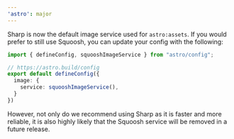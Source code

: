 ```yaml
---
'astro': major
---
```


Sharp is now the default image service used for `astro:assets`. If you would prefer to still use Squoosh, you can update your config with the following:

```ts
import { defineConfig, squooshImageService } from "astro/config";

// https://astro.build/config
export default defineConfig({
  image: {
    service: squooshImageService(),
  }
})
```

However, not only do we recommend using Sharp as it is faster and more reliable, it is also highly likely that the Squoosh service will be removed in a future release.
